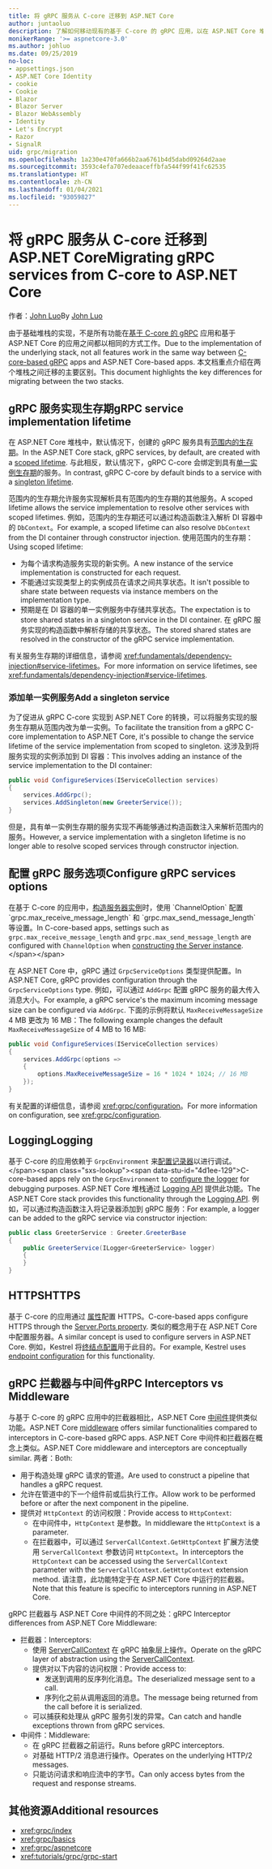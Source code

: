 ```yaml
---
title: 将 gRPC 服务从 C-core 迁移到 ASP.NET Core
author: juntaoluo
description: 了解如何移动现有的基于 C-core 的 gRPC 应用，以在 ASP.NET Core 堆栈之上运行。
monikerRange: '>= aspnetcore-3.0'
ms.author: johluo
ms.date: 09/25/2019
no-loc:
- appsettings.json
- ASP.NET Core Identity
- cookie
- Cookie
- Blazor
- Blazor Server
- Blazor WebAssembly
- Identity
- Let's Encrypt
- Razor
- SignalR
uid: grpc/migration
ms.openlocfilehash: 1a230e470fa666b2aa6761b4d5dabd09264d2aae
ms.sourcegitcommit: 3593c4efa707edeaaceffbfa544f99f41fc62535
ms.translationtype: HT
ms.contentlocale: zh-CN
ms.lasthandoff: 01/04/2021
ms.locfileid: "93059827"
---
```

# <a name="migrating-grpc-services-from-c-core-to-aspnet-core"></a><span data-ttu-id="4d1ee-103">将 gRPC 服务从 C-core 迁移到 ASP.NET Core</span><span class="sxs-lookup"><span data-stu-id="4d1ee-103">Migrating gRPC services from C-core to ASP.NET Core</span></span>

<span data-ttu-id="4d1ee-104">作者：[John Luo](https://github.com/juntaoluo)</span><span class="sxs-lookup"><span data-stu-id="4d1ee-104">By [John Luo](https://github.com/juntaoluo)</span></span>

<span data-ttu-id="4d1ee-105">由于基础堆栈的实现，不是所有功能在[基于 C-core 的 gRPC](https://grpc.io/blog/grpc-stacks) 应用和基于 ASP.NET Core 的应用之间都以相同的方式工作。</span><span class="sxs-lookup"><span data-stu-id="4d1ee-105">Due to the implementation of the underlying stack, not all features work in the same way between [C-core-based gRPC](https://grpc.io/blog/grpc-stacks) apps and ASP.NET Core-based apps.</span></span> <span data-ttu-id="4d1ee-106">本文档重点介绍在两个堆栈之间迁移的主要区别。</span><span class="sxs-lookup"><span data-stu-id="4d1ee-106">This document highlights the key differences for migrating between the two stacks.</span></span>

## <a name="grpc-service-implementation-lifetime"></a><span data-ttu-id="4d1ee-107">gRPC 服务实现生存期</span><span class="sxs-lookup"><span data-stu-id="4d1ee-107">gRPC service implementation lifetime</span></span>

<span data-ttu-id="4d1ee-108">在 ASP.NET Core 堆栈中，默认情况下，创建的 gRPC 服务具有[范围内的生存期](xref:fundamentals/dependency-injection#service-lifetimes)。</span><span class="sxs-lookup"><span data-stu-id="4d1ee-108">In the ASP.NET Core stack, gRPC services, by default, are created with a [scoped lifetime](xref:fundamentals/dependency-injection#service-lifetimes).</span></span> <span data-ttu-id="4d1ee-109">与此相反，默认情况下，gRPC C-core 会绑定到具有[单一实例生存期](xref:fundamentals/dependency-injection#service-lifetimes)的服务。</span><span class="sxs-lookup"><span data-stu-id="4d1ee-109">In contrast, gRPC C-core by default binds to a service with a [singleton lifetime](xref:fundamentals/dependency-injection#service-lifetimes).</span></span>

<span data-ttu-id="4d1ee-110">范围内的生存期允许服务实现解析具有范围内的生存期的其他服务。</span><span class="sxs-lookup"><span data-stu-id="4d1ee-110">A scoped lifetime allows the service implementation to resolve other services with scoped lifetimes.</span></span> <span data-ttu-id="4d1ee-111">例如，范围内的生存期还可以通过构造函数注入解析 DI 容器中的 `DbContext`。</span><span class="sxs-lookup"><span data-stu-id="4d1ee-111">For example, a scoped lifetime can also resolve `DbContext` from the DI container through constructor injection.</span></span> <span data-ttu-id="4d1ee-112">使用范围内的生存期：</span><span class="sxs-lookup"><span data-stu-id="4d1ee-112">Using scoped lifetime:</span></span>

* <span data-ttu-id="4d1ee-113">为每个请求构造服务实现的新实例。</span><span class="sxs-lookup"><span data-stu-id="4d1ee-113">A new instance of the service implementation is constructed for each request.</span></span>
* <span data-ttu-id="4d1ee-114">不能通过实现类型上的实例成员在请求之间共享状态。</span><span class="sxs-lookup"><span data-stu-id="4d1ee-114">It isn't possible to share state between requests via instance members on the implementation type.</span></span>
* <span data-ttu-id="4d1ee-115">预期是在 DI 容器的单一实例服务中存储共享状态。</span><span class="sxs-lookup"><span data-stu-id="4d1ee-115">The expectation is to store shared states in a singleton service in the DI container.</span></span> <span data-ttu-id="4d1ee-116">在 gRPC 服务实现的构造函数中解析存储的共享状态。</span><span class="sxs-lookup"><span data-stu-id="4d1ee-116">The stored shared states are resolved in the constructor of the gRPC service implementation.</span></span>

<span data-ttu-id="4d1ee-117">有关服务生存期的详细信息，请参阅 <xref:fundamentals/dependency-injection#service-lifetimes>。</span><span class="sxs-lookup"><span data-stu-id="4d1ee-117">For more information on service lifetimes, see <xref:fundamentals/dependency-injection#service-lifetimes>.</span></span>

### <a name="add-a-singleton-service"></a><span data-ttu-id="4d1ee-118">添加单一实例服务</span><span class="sxs-lookup"><span data-stu-id="4d1ee-118">Add a singleton service</span></span>

<span data-ttu-id="4d1ee-119">为了促进从 gRPC C-core 实现到 ASP.NET Core 的转换，可以将服务实现的服务生存期从范围内改为单一实例。</span><span class="sxs-lookup"><span data-stu-id="4d1ee-119">To facilitate the transition from a gRPC C-core implementation to ASP.NET Core, it's possible to change the service lifetime of the service implementation from scoped to singleton.</span></span> <span data-ttu-id="4d1ee-120">这涉及到将服务实现的实例添加到 DI 容器：</span><span class="sxs-lookup"><span data-stu-id="4d1ee-120">This involves adding an instance of the service implementation to the DI container:</span></span>

```csharp
public void ConfigureServices(IServiceCollection services)
{
    services.AddGrpc();
    services.AddSingleton(new GreeterService());
}
```

<span data-ttu-id="4d1ee-121">但是，具有单一实例生存期的服务实现不再能够通过构造函数注入来解析范围内的服务。</span><span class="sxs-lookup"><span data-stu-id="4d1ee-121">However, a service implementation with a singleton lifetime is no longer able to resolve scoped services through constructor injection.</span></span>

## <a name="configure-grpc-services-options"></a><span data-ttu-id="4d1ee-122">配置 gRPC 服务选项</span><span class="sxs-lookup"><span data-stu-id="4d1ee-122">Configure gRPC services options</span></span>

<span data-ttu-id="4d1ee-123">在基于 C-core 的应用中，[构造服务器实例](https://grpc.io/grpc/csharp/api/Grpc.Core.Server.html#Grpc_Core_Server__ctor_System_Collections_Generic_IEnumerable_Grpc_Core_ChannelOption__)时，使用 `ChannelOption` 配置 `grpc.max_receive_message_length` 和 `grpc.max_send_message_length` 等设置。</span><span class="sxs-lookup"><span data-stu-id="4d1ee-123">In C-core-based apps, settings such as `grpc.max_receive_message_length` and `grpc.max_send_message_length` are configured with `ChannelOption` when [constructing the Server instance](https://grpc.io/grpc/csharp/api/Grpc.Core.Server.html#Grpc_Core_Server__ctor_System_Collections_Generic_IEnumerable_Grpc_Core_ChannelOption__).</span></span>

<span data-ttu-id="4d1ee-124">在 ASP.NET Core 中，gRPC 通过 `GrpcServiceOptions` 类型提供配置。</span><span class="sxs-lookup"><span data-stu-id="4d1ee-124">In ASP.NET Core, gRPC provides configuration through the `GrpcServiceOptions` type.</span></span> <span data-ttu-id="4d1ee-125">例如，可以通过 `AddGrpc` 配置 gRPC 服务的最大传入消息大小。</span><span class="sxs-lookup"><span data-stu-id="4d1ee-125">For example, a gRPC service's the maximum incoming message size can be configured via `AddGrpc`.</span></span> <span data-ttu-id="4d1ee-126">下面的示例将默认 `MaxReceiveMessageSize` 4 MB 更改为 16 MB：</span><span class="sxs-lookup"><span data-stu-id="4d1ee-126">The following example changes the default `MaxReceiveMessageSize` of 4 MB to 16 MB:</span></span>

```csharp
public void ConfigureServices(IServiceCollection services)
{
    services.AddGrpc(options =>
    {
        options.MaxReceiveMessageSize = 16 * 1024 * 1024; // 16 MB
    });
}
```

<span data-ttu-id="4d1ee-127">有关配置的详细信息，请参阅 <xref:grpc/configuration>。</span><span class="sxs-lookup"><span data-stu-id="4d1ee-127">For more information on configuration, see <xref:grpc/configuration>.</span></span>

## <a name="logging"></a><span data-ttu-id="4d1ee-128">Logging</span><span class="sxs-lookup"><span data-stu-id="4d1ee-128">Logging</span></span>

<span data-ttu-id="4d1ee-129">基于 C-core 的应用依赖于 `GrpcEnvironment` 来[配置记录器](https://grpc.io/grpc/csharp/api/Grpc.Core.GrpcEnvironment.html?q=size#Grpc_Core_GrpcEnvironment_SetLogger_Grpc_Core_Logging_ILogger_)以进行调试。</span><span class="sxs-lookup"><span data-stu-id="4d1ee-129">C-core-based apps rely on the `GrpcEnvironment` to [configure the logger](https://grpc.io/grpc/csharp/api/Grpc.Core.GrpcEnvironment.html?q=size#Grpc_Core_GrpcEnvironment_SetLogger_Grpc_Core_Logging_ILogger_) for debugging purposes.</span></span> <span data-ttu-id="4d1ee-130">ASP.NET Core 堆栈通过 [Logging API](xref:fundamentals/logging/index) 提供此功能。</span><span class="sxs-lookup"><span data-stu-id="4d1ee-130">The ASP.NET Core stack provides this functionality through the [Logging API](xref:fundamentals/logging/index).</span></span> <span data-ttu-id="4d1ee-131">例如，可以通过构造函数注入将记录器添加到 gRPC 服务：</span><span class="sxs-lookup"><span data-stu-id="4d1ee-131">For example, a logger can be added to the gRPC service via constructor injection:</span></span>

```csharp
public class GreeterService : Greeter.GreeterBase
{
    public GreeterService(ILogger<GreeterService> logger)
    {
    }
}
```

## <a name="https"></a><span data-ttu-id="4d1ee-132">HTTPS</span><span class="sxs-lookup"><span data-stu-id="4d1ee-132">HTTPS</span></span>

<span data-ttu-id="4d1ee-133">基于 C-core 的应用通过 [ 属性](https://grpc.io/grpc/csharp/api/Grpc.Core.Server.html#Grpc_Core_Server_Ports)配置 HTTPS。</span><span class="sxs-lookup"><span data-stu-id="4d1ee-133">C-core-based apps configure HTTPS through the [Server.Ports property](https://grpc.io/grpc/csharp/api/Grpc.Core.Server.html#Grpc_Core_Server_Ports).</span></span> <span data-ttu-id="4d1ee-134">类似的概念用于在 ASP.NET Core 中配置服务器。</span><span class="sxs-lookup"><span data-stu-id="4d1ee-134">A similar concept is used to configure servers in ASP.NET Core.</span></span> <span data-ttu-id="4d1ee-135">例如，Kestrel 将[终结点配置](xref:fundamentals/servers/kestrel#endpoint-configuration)用于此目的。</span><span class="sxs-lookup"><span data-stu-id="4d1ee-135">For example, Kestrel uses [endpoint configuration](xref:fundamentals/servers/kestrel#endpoint-configuration) for this functionality.</span></span>

## <a name="grpc-interceptors-vs-middleware"></a><span data-ttu-id="4d1ee-136">gRPC 拦截器与中间件</span><span class="sxs-lookup"><span data-stu-id="4d1ee-136">gRPC Interceptors vs Middleware</span></span>

<span data-ttu-id="4d1ee-137">与基于 C-core 的 gRPC 应用中的拦截器相比，ASP.NET Core [中间件](xref:fundamentals/middleware/index)提供类似功能。</span><span class="sxs-lookup"><span data-stu-id="4d1ee-137">ASP.NET Core [middleware](xref:fundamentals/middleware/index) offers similar functionalities compared to interceptors in C-core-based gRPC apps.</span></span> <span data-ttu-id="4d1ee-138">ASP.NET Core 中间件和拦截器在概念上类似。</span><span class="sxs-lookup"><span data-stu-id="4d1ee-138">ASP.NET Core middleware and interceptors are conceptually similar.</span></span> <span data-ttu-id="4d1ee-139">两者：</span><span class="sxs-lookup"><span data-stu-id="4d1ee-139">Both:</span></span>

* <span data-ttu-id="4d1ee-140">用于构造处理 gRPC 请求的管道。</span><span class="sxs-lookup"><span data-stu-id="4d1ee-140">Are used to construct a pipeline that handles a gRPC request.</span></span>
* <span data-ttu-id="4d1ee-141">允许在管道中的下一个组件前或后执行工作。</span><span class="sxs-lookup"><span data-stu-id="4d1ee-141">Allow work to be performed before or after the next component in the pipeline.</span></span>
* <span data-ttu-id="4d1ee-142">提供对 `HttpContext` 的访问权限：</span><span class="sxs-lookup"><span data-stu-id="4d1ee-142">Provide access to `HttpContext`:</span></span>
  * <span data-ttu-id="4d1ee-143">在中间件中，`HttpContext` 是参数。</span><span class="sxs-lookup"><span data-stu-id="4d1ee-143">In middleware the `HttpContext` is a parameter.</span></span>
  * <span data-ttu-id="4d1ee-144">在拦截器中，可以通过 `ServerCallContext.GetHttpContext` 扩展方法使用 `ServerCallContext` 参数访问 `HttpContext`。</span><span class="sxs-lookup"><span data-stu-id="4d1ee-144">In interceptors the `HttpContext` can be accessed using the `ServerCallContext` parameter with the `ServerCallContext.GetHttpContext` extension method.</span></span> <span data-ttu-id="4d1ee-145">请注意，此功能特定于在 ASP.NET Core 中运行的拦截器。</span><span class="sxs-lookup"><span data-stu-id="4d1ee-145">Note that this feature is specific to interceptors running in ASP.NET Core.</span></span>

<span data-ttu-id="4d1ee-146">gRPC 拦截器与 ASP.NET Core 中间件的不同之处：</span><span class="sxs-lookup"><span data-stu-id="4d1ee-146">gRPC Interceptor differences from ASP.NET Core Middleware:</span></span>

* <span data-ttu-id="4d1ee-147">拦截器：</span><span class="sxs-lookup"><span data-stu-id="4d1ee-147">Interceptors:</span></span>
  * <span data-ttu-id="4d1ee-148">使用 [ServerCallContext](https://grpc.io/grpc/csharp/api/Grpc.Core.ServerCallContext.html) 在 gRPC 抽象层上操作。</span><span class="sxs-lookup"><span data-stu-id="4d1ee-148">Operate on the gRPC layer of abstraction using the [ServerCallContext](https://grpc.io/grpc/csharp/api/Grpc.Core.ServerCallContext.html).</span></span>
  * <span data-ttu-id="4d1ee-149">提供对以下内容的访问权限：</span><span class="sxs-lookup"><span data-stu-id="4d1ee-149">Provide access to:</span></span>
    * <span data-ttu-id="4d1ee-150">发送到调用的反序列化消息。</span><span class="sxs-lookup"><span data-stu-id="4d1ee-150">The deserialized message sent to a call.</span></span>
    * <span data-ttu-id="4d1ee-151">序列化之前从调用返回的消息。</span><span class="sxs-lookup"><span data-stu-id="4d1ee-151">The message being returned from the call before it is serialized.</span></span>
  * <span data-ttu-id="4d1ee-152">可以捕获和处理从 gRPC 服务引发的异常。</span><span class="sxs-lookup"><span data-stu-id="4d1ee-152">Can catch and handle exceptions thrown from gRPC services.</span></span>
* <span data-ttu-id="4d1ee-153">中间件：</span><span class="sxs-lookup"><span data-stu-id="4d1ee-153">Middleware:</span></span>
  * <span data-ttu-id="4d1ee-154">在 gRPC 拦截器之前运行。</span><span class="sxs-lookup"><span data-stu-id="4d1ee-154">Runs before gRPC interceptors.</span></span>
  * <span data-ttu-id="4d1ee-155">对基础 HTTP/2 消息进行操作。</span><span class="sxs-lookup"><span data-stu-id="4d1ee-155">Operates on the underlying HTTP/2 messages.</span></span>
  * <span data-ttu-id="4d1ee-156">只能访问请求和响应流中的字节。</span><span class="sxs-lookup"><span data-stu-id="4d1ee-156">Can only access bytes from the request and response streams.</span></span>

## <a name="additional-resources"></a><span data-ttu-id="4d1ee-157">其他资源</span><span class="sxs-lookup"><span data-stu-id="4d1ee-157">Additional resources</span></span>

* <xref:grpc/index>
* <xref:grpc/basics>
* <xref:grpc/aspnetcore>
* <xref:tutorials/grpc/grpc-start>
